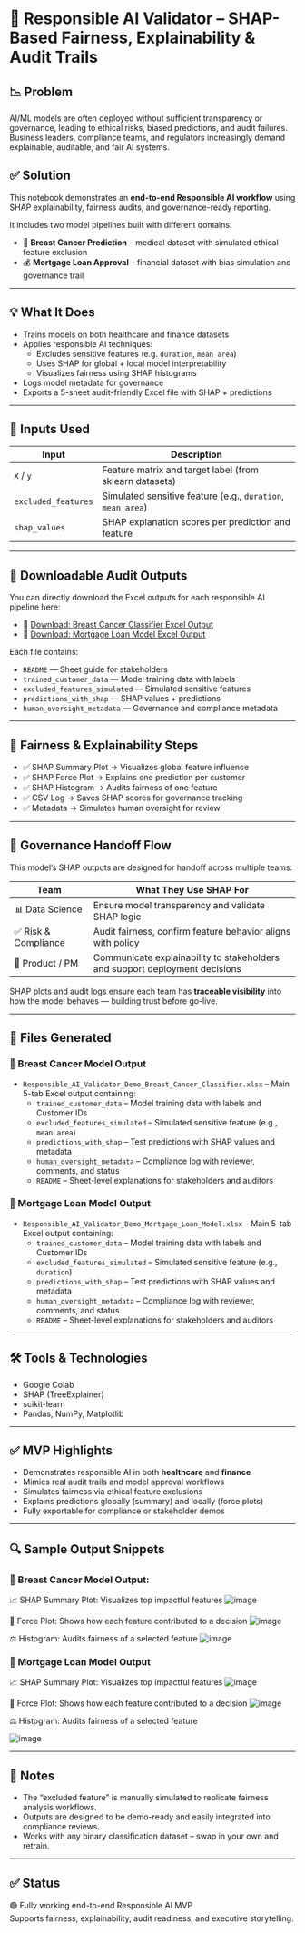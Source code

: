 # 🧠 Responsible AI Validator – SHAP-Based Fairness, Explainability & Audit Trails

## 📉 Problem
AI/ML models are often deployed without sufficient transparency or governance, leading to ethical risks, biased predictions, and audit failures.  
Business leaders, compliance teams, and regulators increasingly demand explainable, auditable, and fair AI systems.

## ✅ Solution
This notebook demonstrates an **end-to-end Responsible AI workflow** using SHAP explainability, fairness audits, and governance-ready reporting.

It includes two model pipelines built with different domains:

- 🧬 **Breast Cancer Prediction** – medical dataset with simulated ethical feature exclusion
- 💰 **Mortgage Loan Approval** – financial dataset with bias simulation and governance trail

---

## 💡 What It Does

- Trains models on both healthcare and finance datasets
- Applies responsible AI techniques:
  - Excludes sensitive features (e.g. `duration`, `mean area`)
  - Uses SHAP for global + local model interpretability
  - Visualizes fairness using SHAP histograms
- Logs model metadata for governance
- Exports a 5-sheet audit-friendly Excel file with SHAP + predictions

---

## 🧠 Inputs Used

| Input             | Description                                                  |
|------------------|--------------------------------------------------------------|
| `X` / `y`         | Feature matrix and target label (from sklearn datasets)      |
| `excluded_features` | Simulated sensitive feature (e.g., `duration`, `mean area`) |
| `shap_values`     | SHAP explanation scores per prediction and feature           |

---

## 📁 Downloadable Audit Outputs

You can directly download the Excel outputs for each responsible AI pipeline here:

- 🔹 [Download: Breast Cancer Classifier Excel Output](./Responsible_AI_Validator_Demo_Breast_Cancer_Classifier.xlsx)
- 🔸 [Download: Mortgage Loan Model Excel Output](./Responsible_AI_Validator_Demo_Mortgage_Loan_Model.xlsx)

Each file contains:
- `README` — Sheet guide for stakeholders  
- `trained_customer_data` — Model training data with labels  
- `excluded_features_simulated` — Simulated sensitive features  
- `predictions_with_shap` — SHAP values + predictions  
- `human_oversight_metadata` — Governance and compliance metadata

---

## 🧪 Fairness & Explainability Steps

- ✅ SHAP Summary Plot → Visualizes global feature influence  
- ✅ SHAP Force Plot → Explains one prediction per customer  
- ✅ SHAP Histogram → Audits fairness of one feature  
- ✅ CSV Log → Saves SHAP scores for governance tracking  
- ✅ Metadata → Simulates human oversight for review  

---

## 🔄 Governance Handoff Flow

This model’s SHAP outputs are designed for handoff across multiple teams:

| Team         | What They Use SHAP For                                |
|--------------|--------------------------------------------------------|
| 📊 Data Science | Ensure model transparency and validate SHAP logic    |
| ✅ Risk & Compliance | Audit fairness, confirm feature behavior aligns with policy |
| 🧪 Product / PM | Communicate explainability to stakeholders and support deployment decisions |

SHAP plots and audit logs ensure each team has **traceable visibility** into how the model behaves — building trust before go-live.

---

## 📁 Files Generated

### 🔹 Breast Cancer Model Output

- `Responsible_AI_Validator_Demo_Breast_Cancer_Classifier.xlsx` – Main 5-tab Excel output containing:
  - `trained_customer_data` – Model training data with labels and Customer IDs
  - `excluded_features_simulated` – Simulated sensitive feature (e.g., `mean area`)
  - `predictions_with_shap` – Test predictions with SHAP values and metadata
  - `human_oversight_metadata` – Compliance log with reviewer, comments, and status
  - `README` – Sheet-level explanations for stakeholders and auditors

### 🔸 Mortgage Loan Model Output

- `Responsible_AI_Validator_Demo_Mortgage_Loan_Model.xlsx` – Main 5-tab Excel output containing:
  - `trained_customer_data` – Model training data with labels and Customer IDs
  - `excluded_features_simulated` – Simulated sensitive feature (e.g., `duration`)
  - `predictions_with_shap` – Test predictions with SHAP values and metadata
  - `human_oversight_metadata` – Compliance log with reviewer, comments, and status
  - `README` – Sheet-level explanations for stakeholders and auditors

---

## 🛠️ Tools & Technologies

- Google Colab  
- SHAP (TreeExplainer)  
- scikit-learn  
- Pandas, NumPy, Matplotlib  

---

## ✅ MVP Highlights

- Demonstrates responsible AI in both **healthcare** and **finance**
- Mimics real audit trails and model approval workflows  
- Simulates fairness via ethical feature exclusions  
- Explains predictions globally (summary) and locally (force plots)  
- Fully exportable for compliance or stakeholder demos  

---

## 🔍 Sample Output Snippets

### 🔹 Breast Cancer Model Output:
📈 SHAP Summary Plot: Visualizes top impactful features
![image](https://github.com/user-attachments/assets/a0e9c676-ad6f-4fbe-8236-2f88978391f9)

🔬 Force Plot: Shows how each feature contributed to a decision
![image](https://github.com/user-attachments/assets/75960874-fe94-4ce4-9fe8-7ea12f0fd7b8)

⚖️ Histogram: Audits fairness of a selected feature
![image](https://github.com/user-attachments/assets/50316250-be4e-4bca-b016-d5030ea6d945)


### 🔸 Mortgage Loan Model Output
📈 SHAP Summary Plot: Visualizes top impactful features
![image](https://github.com/user-attachments/assets/2132bf0f-de27-4a5f-9e28-86ccaba18b8a)

🔬 Force Plot: Shows how each feature contributed to a decision
![image](https://github.com/user-attachments/assets/c596215f-e5ba-40c5-80aa-5fd92cac3d69)

⚖️ Histogram: Audits fairness of a selected feature

![image](https://github.com/user-attachments/assets/faafabd8-585a-4824-a98d-8b659ea9fe5d)


---

## 📌 Notes

- The “excluded feature” is manually simulated to replicate fairness analysis workflows.  
- Outputs are designed to be demo-ready and easily integrated into compliance reviews.  
- Works with any binary classification dataset – swap in your own and retrain.

---

## ✅ Status

🟢 Fully working end-to-end Responsible AI MVP  
Supports fairness, explainability, audit readiness, and executive storytelling.

